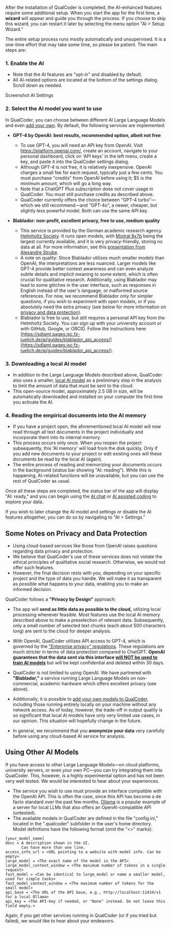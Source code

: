 After the installation of QualCoder is completed, the AI-enhanced features require some additional setup. When you start the app for the first time, a **wizard** will appear and guide you through the process. If you choose to skip this wizard, you can restart it later by selecting the menu option "AI > Setup Wizard."

The entire setup process runs mostly automatically and unsupervised. It is a one-time effort that may take some time, so please be patient. The main steps are: 

### 1. Enable the AI

* Note that the AI features are "opt-in" and disabled by default. 
* All AI-related options are located at the bottom of the settings dialog. Scroll down as needed.

Screenshot AI Settings

### 2. Select the AI model you want to use

In QualCoder, you can choose between different AI Large Language Models and even [add your own](#using-other-ai-models). By default, the following services are implemented:

* __GPT-4 by OpenAI: best results, recommended option, albeit not free__ 
    * To use GPT-4, you will need an API key from OpenAI. Visit https://platform.openai.com/, create an account, navigate to your personal dashboard, click on 'API keys' in the left menu, create a key, and paste it into the QualCoder settings dialog. 
    * Although GPT-4 is not free, it is relatively inexpensive. OpenAI charges a small fee for each request, typically just a few cents. You must purchase "credits" from OpenAI before using it; $5 is the minimum amount, which will go a long way.
    * Note that a ChatGPT Plus subscription does not cover usage in QualCoder. You must still purchase credits as described above.
    * QualCoder currently offers the choice between "GPT-4 turbo"—which we still recommend—and "GPT-4o", a newer, cheaper, but slightly less powerful model. Both can use the same API key.

* __Blablador: non-profit, excellent privacy, free to use, medium quality__
    * This service is provided by the German academic research agency [Helmholtz Society](https://www.helmholtz.de/en/). It runs open models, with [Mixtral 8x7b](https://arxiv.org/abs/2401.04088) being the largest currently available, and it is very privacy-friendly, storing no data at all. For more information, see this [presentation from Alexandre Strube](https://strube1.pages.jsc.fz-juelich.de/2024-02-talk-lips-blablador/).
    * A note on quality: Since Blablador utilizes much smaller models than OpenAI, the interpretations are less nuanced. Larger models like GPT-4 provide better context awareness and can even analyze subtle details and implicit meaning to some extent, which is often crucial for qualitative research. Additionally, using Blablador may lead to some glitches in the user interface, such as responses in English instead of the user's language, or malformed source references. For now, we recommend Blablador only for simpler questions, if you wish to experiment with open models, or if you absolutely need the extra privacy (see below for more information on [privacy and data protection](#privacy-and-data-protection)). 
    * Blablador is free to use, but still requires a personal API key from the Helmholtz Society. You can sign up with your university account or with GitHub, Google, or ORCID. Follow the instructions here: [https://sdlaml.pages.jsc.fz-juelich.de/ai/guides/blablador_api_access/](https://sdlaml.pages.jsc.fz-juelich.de/ai/guides/blablador_api_access/).

### 3. Downloading a local AI model

* In addition to the Large Language Models described above, QualCoder also uses a smaller, [local AI model](https://huggingface.co/intfloat/multilingual-e5-large) as a preliminary step in the analysis to limit the amount of data that must be sent to the cloud. 
* This open-source model, approximately 2.5 GB in size, will be automatically downloaded and installed on your computer the first time you activate the AI.

### 4. Reading the empirical documents into the AI memory

* If you have a project open, the aforementioned local AI model will now read through all text documents in the project individually and incorporate them into its internal memory. 
* This process occurs only once. When you reopen the project subsequently, this 'AI memory' will load from the disk quickly. Only if you add new documents to your project or edit existing ones will these documents be read by the local AI (again).
* The entire process of reading and memorizing your documents occurs in the background (status bar showing "AI: reading"). While this is happening, AI-related functions will be unavailable, but you can use the rest of QualCoder as usual.

Once all these steps are completed, the status bar of the app will display "AI: ready," and you can begin using the [AI chat](https://github.com/ccbogel/QualCoder/wiki/5.1.-AI-Chat) or [AI assisted coding](https://github.com/ccbogel/QualCoder/wiki/4.2.-AI-Assisted-Coding) to explore your data.

If you wish to later change the AI model and settings or disable the AI features altogether, you can do so by navigating to "AI > Settings."

## Some Notes on Privacy and Data Protection

* Using cloud-based services like those from OpenAI raises questions regarding data privacy and protection. 
* We believe that QualCoder's use of these services does not violate the ethical principles of qualitative social research. Otherwise, we would not offer such features. 
* However, the final decision rests with you, depending on your specific project and the type of data you handle. We will make it as transparent as possible what happens to your data, enabling you to make an informed decision.  

QualCoder follows a **"Privacy by Design"** approach:  

* The app will **send as little data as possible to the cloud,** utilizing local processing whenever feasible. Most features use the local AI memory described above to make a preselection of relevant data. Subsequently, only a small number of selected text chunks (each about 500 characters long) are sent to the cloud for deeper analysis.  

* With OpenAI, QualCoder utilizes API access to GPT-4, which is governed by the ["Enterprise privacy" regulations](https://openai.com/enterprise-privacy). These regulations are much stricter in terms of data protection compared to ChatGPT. **OpenAI guarantees that the data sent via this interface [will NOT be used to train AI models](https://platform.openai.com/docs/models/how-we-use-your-data#how-we-use-your-data)** but will be kept confidential and deleted within 30 days.

* QualCoder is not limited to using OpenAI. We have partnered with **"Blablador,"** a service running Large Language Models on non-commercial, academic hardware which offers excellent privacy (see above). 

* Additionally, it is possible to [add your own models to QualCoder](#using-other-ai-models), including those running entirely locally on your machine without any network access. As of today, however, the trade-off in output quality is so significant that local AI models have only very limited use cases, in our opinion. This situation will hopefully change in the future.  

* In general, we recommend that you **anonymize your data** very carefully before using any cloud-based AI service for analysis.  

## Using Other AI Models

If you have access to other Large Language Models—on cloud platforms, university servers, or even your own PC—you can try integrating them into QualCoder. This, however, is a highly experimental option and has not been very well tested. We would be interested to hear about your experiences.
* The service you wish to use must provide an interface compatible with the OpenAI API. This is often the case, since this API has become a de facto standard over the past few months. [Ollama](https://ollama.com/blog/openai-compatibility) is a popular example of a server for local LLMs that also offers an OpenAI-compatible API (untested). 
* The available models in QualCoder are defined in the file "config.ini," located in the ".qualcoder" subfolder in the user's home directory. Model definitions have the following format (omit the "<>" marks):
```
[your_model_name]
desc = A description shown in the UI.
       Can have more than one line.
access_info_url = <URL pointing to a website with model info. Can be empty>
large_model = <The exact name of the model in the API>
large_model_context_window = <The maximum number of tokens in a single request>
fast_model = <Can be identical to large_model or name a smaller model, used for simple tasks>
fast_model_context_window = <The maximum number of tokens for the small model>
api_base = <The URL of the API base, e.g., http://localhost:11434/v1 for a local Ollama>
api_key = <The API-key if needed, or "None" instead. Do not leave this field empty.>
```
Again, if you get other services running in QualCoder (or if you tried but failed), we would like to hear about your endeavors.
